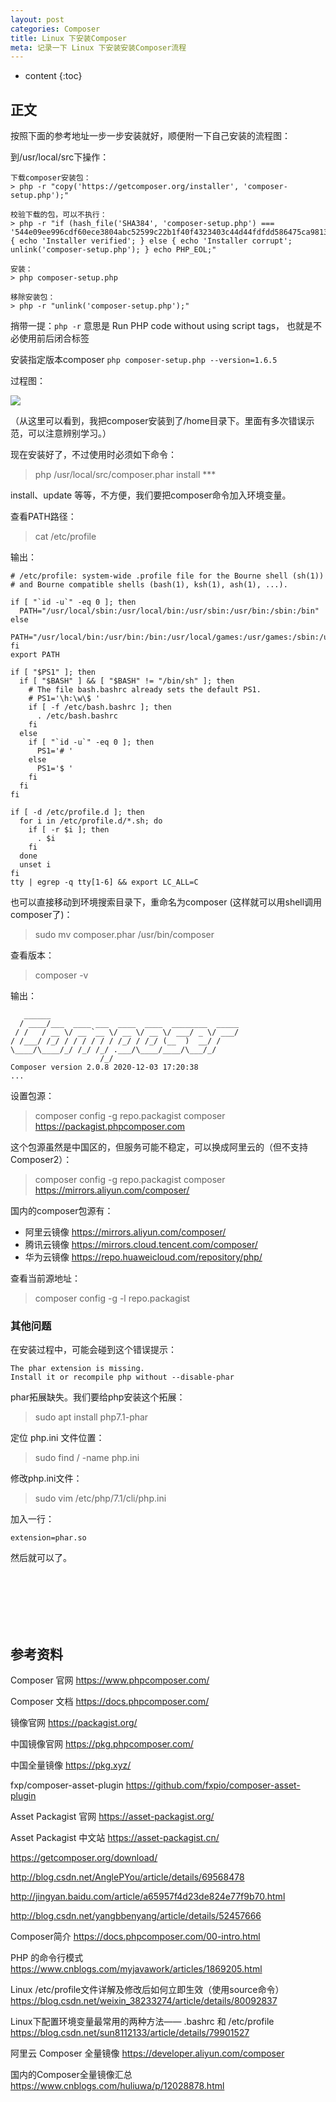 ```yaml
---
layout: post
categories: Composer
title: Linux 下安装Composer
meta: 记录一下 Linux 下安装安装Composer流程
---
```

* content
{:toc}

## 正文

按照下面的参考地址一步一步安装就好，顺便附一下自己安装的流程图：

到/usr/local/src下操作：
```
下载composer安装包：
> php -r "copy('https://getcomposer.org/installer', 'composer-setup.php');"

校验下载的包，可以不执行：
> php -r "if (hash_file('SHA384', 'composer-setup.php') === '544e09ee996cdf60ece3804abc52599c22b1f40f4323403c44d44fdfdd586475ca9813a858088ffbc1f233e9b180f061') { echo 'Installer verified'; } else { echo 'Installer corrupt'; unlink('composer-setup.php'); } echo PHP_EOL;"

安装：
> php composer-setup.php

移除安装包：
> php -r "unlink('composer-setup.php');" 
```

捎带一提：`php -r` 意思是  Run PHP code without using script tags，<?...?> 也就是不必使用前后闭合标签

安装指定版本composer `php composer-setup.php --version=1.6.5`

过程图：

![]({{site.baseurl}}/images/20191114/20191114105445.jpeg)

（从这里可以看到，我把composer安装到了/home目录下。里面有多次错误示范，可以注意辨别学习。）

现在安装好了，不过使用时必须如下命令：
> php /usr/local/src/composer.phar install ***

install、update 等等，不方便，我们要把composer命令加入环境变量。

查看PATH路径：
> cat /etc/profile

输出：
```
# /etc/profile: system-wide .profile file for the Bourne shell (sh(1))
# and Bourne compatible shells (bash(1), ksh(1), ash(1), ...).

if [ "`id -u`" -eq 0 ]; then
  PATH="/usr/local/sbin:/usr/local/bin:/usr/sbin:/usr/bin:/sbin:/bin"
else
  PATH="/usr/local/bin:/usr/bin:/bin:/usr/local/games:/usr/games:/sbin:/usr/sbin"
fi
export PATH

if [ "$PS1" ]; then
  if [ "$BASH" ] && [ "$BASH" != "/bin/sh" ]; then
    # The file bash.bashrc already sets the default PS1.
    # PS1='\h:\w\$ '
    if [ -f /etc/bash.bashrc ]; then
      . /etc/bash.bashrc
    fi
  else
    if [ "`id -u`" -eq 0 ]; then
      PS1='# '
    else
      PS1='$ '
    fi
  fi
fi

if [ -d /etc/profile.d ]; then
  for i in /etc/profile.d/*.sh; do
    if [ -r $i ]; then
      . $i
    fi
  done
  unset i
fi
tty | egrep -q tty[1-6] && export LC_ALL=C
```

也可以直接移动到环境搜索目录下，重命名为composer (这样就可以用shell调用composer了)：
> sudo mv composer.phar /usr/bin/composer

查看版本：
> composer -v

输出：
```
   ______
  / ____/___  ____ ___  ____  ____  ________  _____
 / /   / __ \/ __ `__ \/ __ \/ __ \/ ___/ _ \/ ___/
/ /___/ /_/ / / / / / / /_/ / /_/ (__  )  __/ /
\____/\____/_/ /_/ /_/ .___/\____/____/\___/_/
                    /_/
Composer version 2.0.8 2020-12-03 17:20:38
...
```

设置包源：
> composer config -g repo.packagist composer https://packagist.phpcomposer.com

这个包源虽然是中国区的，但服务可能不稳定，可以换成阿里云的（但不支持Composer2）：
> composer config -g repo.packagist composer https://mirrors.aliyun.com/composer/

国内的composer包源有：
* 阿里云镜像  https://mirrors.aliyun.com/composer/
* 腾讯云镜像 https://mirrors.cloud.tencent.com/composer/
* 华为云镜像  https://repo.huaweicloud.com/repository/php/

查看当前源地址：
> composer config -g -l repo.packagist

### 其他问题

在安装过程中，可能会碰到这个错误提示：
```
The phar extension is missing.
Install it or recompile php without --disable-phar
```

phar拓展缺失。我们要给php安装这个拓展：
> sudo apt install php7.1-phar

定位 php.ini 文件位置：
> sudo find / -name php.ini

修改php.ini文件：
> sudo vim /etc/php/7.1/cli/php.ini 

加入一行：
```
extension=phar.so 
```

然后就可以了。











<br/><br/><br/><br/><br/>
## 参考资料

Composer 官网 <https://www.phpcomposer.com/>

Composer 文档 <https://docs.phpcomposer.com/>

镜像官网 <https://packagist.org/>

中国镜像官网 <https://pkg.phpcomposer.com/>

中国全量镜像 <https://pkg.xyz/>

fxp/composer-asset-plugin <https://github.com/fxpio/composer-asset-plugin>

Asset Packagist 官网 <https://asset-packagist.org/>

Asset Packagist 中文站 <https://asset-packagist.cn/>

<https://getcomposer.org/download/>

<http://blog.csdn.net/AnglePYou/article/details/69568478>

<http://jingyan.baidu.com/article/a65957f4d23de824e77f9b70.html>

<http://blog.csdn.net/yangbbenyang/article/details/52457666>

Composer简介 <https://docs.phpcomposer.com/00-intro.html>

PHP 的命令行模式  <https://www.cnblogs.com/myjavawork/articles/1869205.html>

Linux /etc/profile文件详解及修改后如何立即生效（使用source命令） <https://blog.csdn.net/weixin_38233274/article/details/80092837>
    
Linux下配置环境变量最常用的两种方法—— .bashrc 和 /etc/profile <https://blog.csdn.net/sun8112133/article/details/79901527>

阿里云 Composer 全量镜像 <https://developer.aliyun.com/composer>

国内的Composer全量镜像汇总 <https://www.cnblogs.com/huliuwa/p/12028878.html>